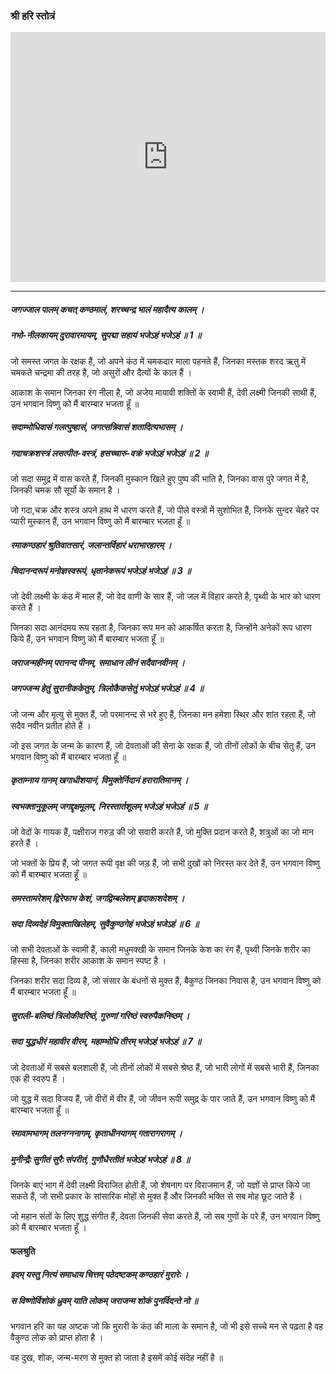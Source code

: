 ### श्री हरि स्तोत्रं

<iframe width="100%" height="400px" src="https://www.youtube.com/embed/YvT89hqFx_0" title="YouTube video player" frameborder="0" allow="accelerometer; autoplay; clipboard-write; encrypted-media; gyroscope; picture-in-picture" allowfullscreen></iframe>

---

##### जगज्जाल पालम् कचत् कण्ठमालं, शरच्चन्द्र भालं महादैत्य कालम् ।
##### नभो-नीलकायम् दुरावारमायम्, सुपद्मा सहायं भजेऽहं भजेऽहं ॥ 1 ॥

जो समस्त जगत के रक्षक हैं, जो अपने कंठ में चमकदार माला पहनते हैं, जिनका मस्तक शरद ऋतु में चमकते चन्द्रमा की तरह है, जो असुरों और दैत्यों के काल हैं ।

आकाश के समान जिनका रंग नीला है, जो अजेय मायावी शक्तिों के स्वामी हैं, देवी लक्ष्मी जिनकी साथी हैं, उन भगवान विष्णु को मैं बारम्बार भजता हूँ ॥

##### सदाम्भोधिवासं गलत्पुष्हासं, जगत्सन्निवासं शतादित्यभासम् ।
##### गदाचक्रशस्त्रं लसत्पीत-वस्त्रं, हसच्चारु-वक्रं भजेऽहं भजेऽहं ॥ 2 ॥

जो सदा समुद्र में वास करते हैं, जिनकी मुस्कान खिले हुए पुष्प की भाति है, जिनका वास पुरे जगत में है, जिनकी चमक सौ सूर्यो के समान है ।

जो गदा,चक्र और शस्त्र अपने हाथ में धारण करते हैं, जो पीले वस्त्रों में सुशोभित हैं, जिनके सुन्दर चेहरे पर प्यारी मुस्कान हैं, उन भगवान विष्णु को मैं बारम्बार भजता हूँ ॥

##### रमाकण्ठहारं श्रुतिवातसारं, जलान्तर्विहारं धराभारहारम् ।
##### चिदानन्दरूपं मनोज्ञस्वरूपं, धृतानेकरूपं भजेऽहं भजेऽहं ॥ 3 ॥

जो देवी लक्ष्मी के कंठ में माल हैं, जो वेद वाणी के सार हैं, जो जल में विहार करते है, पृथ्वी के भार को धारण करते हैं ।

जिनका सदा आनंदमय रूप रहता है, जिनका रूप मन को आकर्षित करता है, जिन्होंने अनेकों रूप धारण किये हैं, उन भगवान विष्णु को मैं बारम्बार भजता हूँ ॥

##### जराजन्महीनम् परानन्द पीनम्, समाधान लीनं सदैवानवीनम् ।
##### जगज्जन्म हेतुं सुरानीककेतुम्, त्रिलोकैकसेतुं भजेऽहं भजेऽहं ॥ 4 ॥

जो जन्म और मृत्यु से मुक्त हैं, जो परमानन्द से भरे हुए हैं, जिनका मन हमेशा स्थिर और शांत रहता हैं, जो सदैव नवीन प्रतीत होते हैं ।

जो इस जगत के जन्म के कारण हैं, जो देवताओं की सेना के रक्षक हैं, जो तीनों लोकों के बीच सेतु हैं, उन भगवान विष्णु को मैं बारम्बार भजता हूँ ॥

##### कृताम्नाय गानम् खगाधीशयानं, विमुक्तेर्निदानं हरारातिमानम् ।
##### स्वभक्तानुकूलम् जगद्दृक्षमूलम्, निरस्तार्तशूलम् भजेऽहं भजेऽहं ॥ 5 ॥

जो वेदों के गायक हैं, पक्षीराज गरुड़ की जो सवारी करते हैं, जो मुक्ति प्रदान करते हैं, शत्रुओं का जो मान हरते हैं ।

जो भक्तों के प्रिय हैं, जो जगत रूपी वृक्ष की जड़ हैं, जो सभी दुखों को निरस्त कर देते हैं, उन भगवान विष्णु को मैं बारम्बार भजता हूँ ॥

##### समस्तामरेशम् द्विरेफाभ केशं, जगद्विम्बलेशम् हृदाकाशदेशम् ।
##### सदा दिव्यदेहं विमुक्ताखिलेहम्, सुवैकुण्ठगेहं भजेऽहं भजेऽहं ॥ 6 ॥

जो सभी देवताओं के स्वामी हैं, काली मधुमक्खी के समान जिनके केश का रंग हैं, पृथ्वी जिनके शरीर का हिस्सा है, जिनका शरीर आकाश के समान स्पष्ट है ।

जिनका शरीर सदा दिव्य है, जो संसार के बंधनों से मुक्त हैं, बैकुण्ठ जिनका निवास है, उन भगवान विष्णु को मैं बारम्बार भजता हूँ ॥

##### सुराली-बलिष्ठं त्रिलोकीवरिष्ठं, गुरुणां गरिष्ठं स्वरुपैकनिष्ठम् ।
##### सदा युद्धधीरं महावीर वीरम्, महाम्भोधि तीरम् भजेऽहं भजेऽहं ॥ 7 ॥

जो देवताओं में सबसे बलशाली हैं, जो तीनों लोकों में सबसे श्रेष्ठ हैं, जो भारी लोगों में सबसे भारी हैं, जिनका एक ही स्वरुप हैं ।

जो युद्ध में सदा विजय हैं, जो वीरों में वीर हैं, जो जीवन रूपी समुद्र के पार जाते हैं, उन भगवान विष्णु को मैं बारम्बार भजता हूँ ॥

##### रमावामभागम् तलनग्ननागम्, कृताधीनयागम् गतारागरागम् ।
##### मुनीन्द्रैः सुगीतं सुरैः संपरीतं, गुणौधैरतीतं भजेऽहं भजेऽहं ॥ 8 ॥

जिनके बाएं भाग में देवी लक्ष्मी विराजित होती हैं, जो शेषनाग पर विराजमान हैं, जो यज्ञों से प्राप्त किये जा सकते हैं, जो सभी प्रकार के सांसारिक मोहों से मुक्त हैं और जिनकी भक्ति से सब मोह छूट जाते हैं ।

जो महान संतों के लिए शुद्ध संगीत हैं, देवता जिनकी सेवा करते हैं, जो सब गुणों के परे हैं, उन भगवान विष्णु को मैं बारम्बार भजता हूँ ।

#### फलश्रुति

##### इदम् यस्तु नित्यं समाधाय चित्तम् पठेदष्टकम् कण्ठहारं मुरारेः ।
##### स विष्णोर्विशोकं ध्रुवम् याति लोकम् जराजन्म शोकं पुनर्विदन्ते नो ॥

भगवान हरि का यह अष्टक जो कि मुरारी के कंठ की माला के समान है, जो भी इसे सच्चे मन से पढ़ता है वह वैकुण्ठ लोक को प्राप्त होता है ।

वह दुख, शोक, जन्म-मरण से मुक्त हो जाता है इसमें कोई संदेह नहीं है ॥